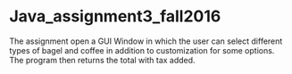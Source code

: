 # Java_assignment3_fall2016
The assignment open a GUI Window in which the user can select different types of bagel and coffee in addition to customization for some options. The program then returns the total with tax added.
